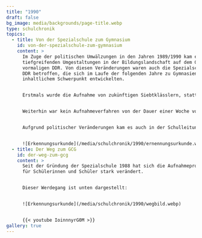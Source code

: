 ```yaml
---
title: "1990"
draft: false
bg_image: media/backgrounds/page-title.webp
type: schulchronik
topics:
  - title: Von der Spezialschule zum Gymnasium
    id: von-der-spezialschule-zum-gymnasium
    content: >
      Im Zuge der politischen Umwälzungen in den Jahren 1989/1990 kam es zu
      tiefgreifenden Umgestaltungen in der Bildungslandschaft auf dem Gebiet der
      vormaligen DDR. Von diesen Veränderungen waren auch die Spezialschulen der
      DDR betroffen, die sich im Laufe der folgenden Jahre zu Gymnasien mit
      inhaltlichem Schwerpunkt entwickelten.


      Erstmals wurde die Aufnahme von zukünftigen Siebtklässlern, statt wie vorher von Neuntklässlern durchgeführt. Auch die Aufnahmebedingungen veränderten sich, denn es war nun keine Delegierung sowie keine Empfehlung der Schule notwendig.


      Weiterhin war kein Aufnahmeverfahren von der Dauer einer Woche vorgesehen, sondern es wurden Einzelgespräche über Allgemeinwissen und sprachliche Fähigkeiten durchgeführt. Zusätzlich musste experimentiert werden. Die anschließende Auswertung der Ergebnisse entschied über eine Aufnahme der SchülerInnen.


      Aufgrund politischer Veränderungen kam es auch in der Schulleitung zu einer Umstrukturierung. Zum 01.09.1990 erhielt Herr Dr. Ulrich Müller die Ernennungsurkunde zum Direktor unserer Schule.


      ![Erkennungsurkunde](/media/schulchronik/1990/ernennungsurkunde.webp)
  - title: Der Weg zum GCG
    id: der-weg-zum-gcg
    content: >
      Seit der Gründung der Spezialschule 1988 hat sich die Aufnahmeprozedur
      für Schülerinnen und Schüler stark verändert.


      Dieser Werdegang ist unten dargestellt:


      ![Erkennungsurkunde](/media/schulchronik/1990/wegbild.webp)


      {{< youtube IoinnnyrG0M >}}
gallery: true
---
```




